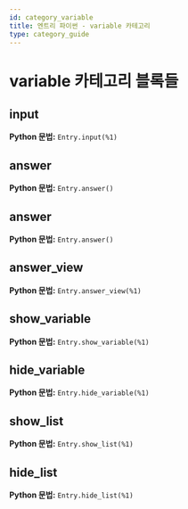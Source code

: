 ```yaml
---
id: category_variable
title: 엔트리 파이썬 - variable 카테고리
type: category_guide
---
```


# variable 카테고리 블록들

## input
**Python 문법:** `Entry.input(%1)`

## answer
**Python 문법:** `Entry.answer()`

## answer
**Python 문법:** `Entry.answer()`

## answer_view
**Python 문법:** `Entry.answer_view(%1)`

## show_variable
**Python 문법:** `Entry.show_variable(%1)`

## hide_variable
**Python 문법:** `Entry.hide_variable(%1)`

## show_list
**Python 문법:** `Entry.show_list(%1)`

## hide_list
**Python 문법:** `Entry.hide_list(%1)`

